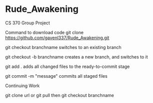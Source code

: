 # Rude_Awakening
CS 370 Group Project

Command to download code git clone https://github.com/gavenl337/Rude_Awakening.git

git checkout branchname switches to an existing branch

git checkout -b branchname creates a new branch, and switches to it

git add . adds all changed files to the ready-to-commit stage 

git commit -m "message" commits all staged files

Continuing Work

git clone url
or 
git pull
then
git checkout branchname
